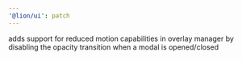 ```yaml
---
'@lion/ui': patch
---
```


adds support for reduced motion capabilities in overlay manager by disabling the opacity transition when a modal is opened/closed
